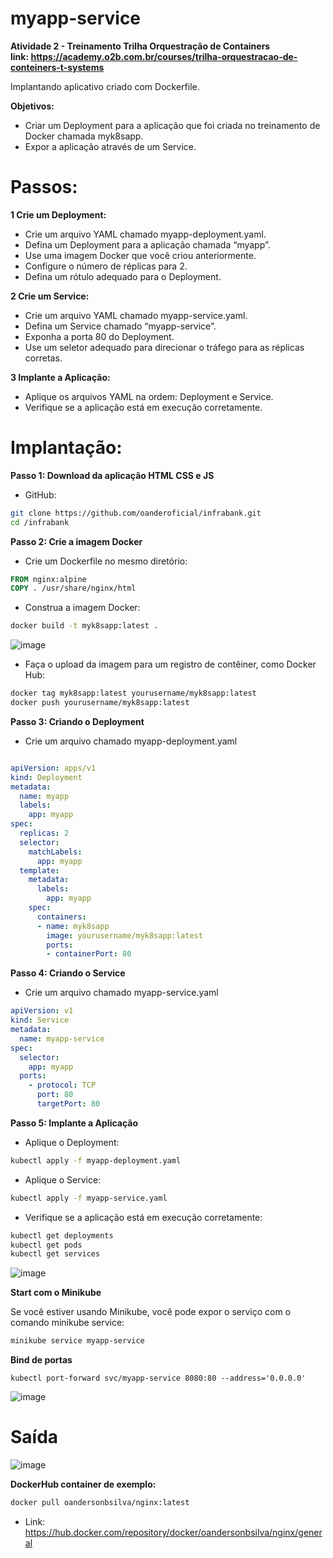 # myapp-service
<strong> Atividade 2 - Treinamento Trilha Orquestração de Containers  </strong>
<br>
<strong> link: https://academy.o2b.com.br/courses/trilha-orquestracao-de-conteiners-t-systems </strong>
<br>

Implantando aplicativo criado com Dockerfile.

<strong> Objetivos: </strong> 

 - Criar um Deployment para a aplicação que foi criada no treinamento de Docker chamada myk8sapp.
 - Expor a aplicação através de um Service.

# Passos:

<strong> 1 Crie um Deployment: </strong>

 - Crie um arquivo YAML chamado myapp-deployment.yaml.
 - Defina um Deployment para a aplicação chamada “myapp”.
 - Use uma imagem Docker que você criou anteriormente.
 - Configure o número de réplicas para 2.
 - Defina um rótulo adequado para o Deployment.

<strong> 2 Crie um Service: </strong>

 - Crie um arquivo YAML chamado myapp-service.yaml.
 - Defina um Service chamado “myapp-service”.
 - Exponha a porta 80 do Deployment.
 - Use um seletor adequado para direcionar o tráfego para as réplicas corretas.

<strong> 3 Implante a Aplicação: </strong>

 - Aplique os arquivos YAML na ordem: Deployment e Service.
 - Verifique se a aplicação está em execução corretamente.


# Implantação: 

<strong> Passo 1: Download da aplicação HTML CSS e JS </strong>
  - GitHub:
```bash
git clone https://github.com/oanderoficial/infrabank.git
cd /infrabank
```
<strong> Passo 2: Crie a imagem Docker </strong> 

 - Crie um Dockerfile no mesmo diretório:

```Dockerfile
FROM nginx:alpine
COPY . /usr/share/nginx/html
```

 - Construa a imagem Docker:

```bash
docker build -t myk8sapp:latest .
```

![image](https://github.com/oanderoficial/myapp-service/assets/32654298/485f93d2-e24f-4f60-90f1-250815a24a3a)

- Faça o upload da imagem para um registro de contêiner, como Docker Hub:

```bash
docker tag myk8sapp:latest yourusername/myk8sapp:latest
docker push yourusername/myk8sapp:latest
```

<strong> Passo 3: Criando o Deployment </strong> 

 - Crie um arquivo chamado myapp-deployment.yaml

```yaml

apiVersion: apps/v1
kind: Deployment
metadata:
  name: myapp
  labels:
    app: myapp
spec:
  replicas: 2
  selector:
    matchLabels:
      app: myapp
  template:
    metadata:
      labels:
        app: myapp
    spec:
      containers:
      - name: myk8sapp
        image: yourusername/myk8sapp:latest
        ports:
        - containerPort: 80
```

<strong> Passo 4: Criando o Service </strong> 

 - Crie um arquivo chamado myapp-service.yaml

```yaml
apiVersion: v1
kind: Service
metadata:
  name: myapp-service
spec:
  selector:
    app: myapp
  ports:
    - protocol: TCP
      port: 80
      targetPort: 80
```

<strong> Passo 5: Implante a Aplicação </strong> 

- Aplique o Deployment:
```bash
kubectl apply -f myapp-deployment.yaml
```
- Aplique o Service:
```bash
kubectl apply -f myapp-service.yaml
```
- Verifique se a aplicação está em execução corretamente:
```bash
kubectl get deployments
kubectl get pods
kubectl get services
```
![image](https://github.com/oanderoficial/myapp-service/assets/32654298/59dec23d-bde4-43bc-8532-e7e3b6fbb7ba)


<strong>  Start com o Minikube </strong> 

<p>Se você estiver usando Minikube, você pode expor o serviço com o comando minikube service:</p>

```bash
minikube service myapp-service
```
<strong> Bind de portas </strong> 

```
kubectl port-forward svc/myapp-service 8080:80 --address='0.0.0.0'
```
![image](https://github.com/oanderoficial/myapp-service/assets/32654298/99e9f68d-3270-4243-b843-b6bdd43a2bb4)

# Saída 

![image](https://github.com/oanderoficial/myapp-service/assets/32654298/0fdfa793-4b8c-421f-8904-0713504fb8b2)


<strong> DockerHub container de exemplo: </strong>

```bash
docker pull oandersonbsilva/nginx:latest
```

- Link: https://hub.docker.com/repository/docker/oandersonbsilva/nginx/general


